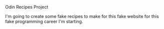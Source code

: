 Odin Recipes Project

I'm going to create some fake recipes to make for this fake website for this fake programming career I'm starting.